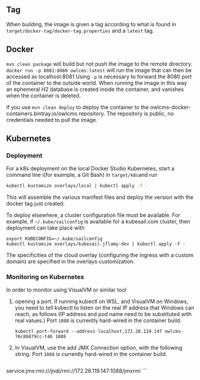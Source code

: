 ## Tag

When building, the image is given a tag according to what is found in `target/docker-tag/docker-tag.properties` and a `latest` tag.

## Docker

`mvn clean package` will build but not push the image to the remote directory.   
`docker run -p 8081:8080 owlcms:latest` will run the image that can then be accessed as localhost:8081
Using `-p` is necessary to forward the 8080 port of the container to the outside world.
When running the image in this way an ephemeral H2 database is created inside the container, and vanishes when the container is deleted.

If you use `mvn clean deploy` to deploy the container to the owlcms-docker-containers.bintray.io/owlcms repository.  The repository is public, no credentials needed to pull the image.

## Kubernetes

### Deployment

For a k8s deployment on the local Docker Studio Kubernetes, start a command line i(for example, a Git Bash) in `target/k8s`and run

```bash
kubectl kustomize overlays/local | kubectl apply -f -
```

This will assemble the various manifest files and deploy the version with the docker tag just created.

To deploy elsewhere, a cluster configuration file must be available.  For example, if `~/.kube/sailconfig` is available for a kubesail.com cluster, then deployment can take place with

```
export KUBECONFIG=~/.kube/sailconfig
kubectl kustomize overlays/kubesail-jflamy-dev | kubectl apply -f -
```

The specificities of the cloud overlay (configuring the ingress with a custom domain) are specified in the overlays customization.

### Monitoring on Kubernetes

In order to monitor using VisualVM or similar tool

1. opening a port. If running kubectl on WSL, and VisualVM on Windows, you need to tell kubectl to listen on the real IP address that Windows can reach, as follows (IP address and pod name need to be substituted with real values.)  Port `1088` is currently hard-wired in the container build.

   ```
   kubectl port-forward --address localhost,172.28.119.147 owlcms-76c8b879cc-t46 1088
   ```

2. In VisualVM, use the add JMX Connection option, with the following string.  Port `1088` is currently hard-wired in the container build.

    ```
service:jmx:rmi:///jndi/rmi://172.28.119.147:1088/jmxrmi
    ```


